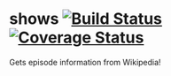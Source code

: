 # shows [![Build Status](https://travis-ci.org/jutonz/naruto-api.svg?branch=master)](https://travis-ci.org/jutonz/naruto-api) [![Coverage Status](https://coveralls.io/repos/jutonz/naruto-api/badge.svg?branch=master)](https://coveralls.io/r/jutonz/naruto-api?branch=master)
Gets episode information from Wikipedia!
